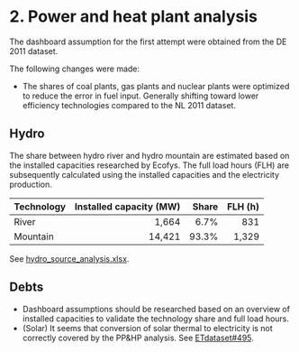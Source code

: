 # 2. Power and heat plant analysis

The dashboard assumption for the first attempt were obtained from the DE 2011 dataset. 


The following changes were made:

- The shares of coal plants, gas plants and nuclear plants were optimized to reduce the error in fuel input. Generally shifting toward lower efficiency technologies compared to the NL 2011 dataset.


## Hydro

The share between hydro river and hydro mountain are estimated based on the installed capacities researched by Ecofys. The full load hours (FLH) are subsequently calculated using the installed capacities and the electricity production.

| Technology | Installed capacity (MW) | Share | FLH (h) |
| :--------- | ----------------------: | ----: | ------: |
| River      |                   1,664 |  6.7% |     831 |
| Mountain   |                  14,421 | 93.3% |   1,329 |

See [hydro_source_analysis.xlsx](../../../eu/2012/2_power_and_heat_plant/hydro_source_analysis.xlsx).


## Debts

- Dashboard assumptions should be researched based on an overview of installed capacities to validate the technology share and full load hours.
- (Solar) It seems that conversion of solar thermal to electricity is not correctly covered by the PP&HP analysis. See [ETdataset#495](https://github.com/quintel/etdataset/issues/495).
